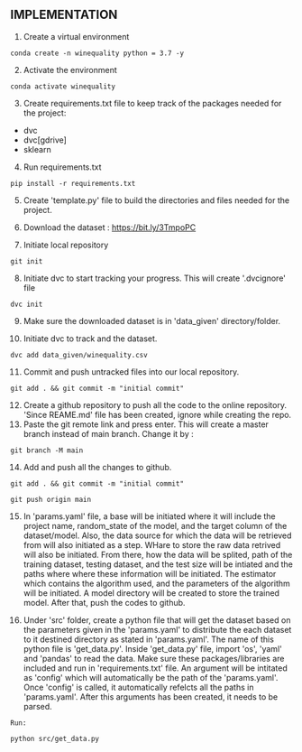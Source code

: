 ## IMPLEMENTATION

1. Create a virtual environment
```
conda create -n winequality python = 3.7 -y
```
2. Activate the environment
```
conda activate winequality
```
3. Create requirements.txt file to keep track of the packages needed for the project:
- dvc
- dvc[gdrive]
- sklearn
4. Run requirements.txt
```
pip install -r requirements.txt
```
5. Create 'template.py' file to build the directories and files needed for the project.

6. Download the dataset : https://bit.ly/3TmpoPC
7. Initiate local repository
```
git init
```
8. Initiate dvc to start tracking your progress. This will create '.dvcignore' file
```
dvc init
```
9. Make sure the downloaded dataset is in 'data_given' directory/folder.

10. Initiate dvc to track and the dataset.
```
dvc add data_given/winequality.csv
```
11. Commit and push untracked files into our local repository.
```
git add . && git commit -m "initial commit"
```
12. Create a github repository to push all the code to the online repository. 'Since REAME.md' file has been created, ignore while creating the repo.
13. Paste the git remote link and press enter. This will create a master branch instead of main branch. Change it by :
```
git branch -M main
```
14. Add and push all the changes to github.
```
git add . && git commit -m "initial commit"
```
```
git push origin main
```
15. <p>In 'params.yaml' file, a base will be initiated where it will include the project name, random_state of the model, and the target column of the dataset/model. Also, the data source for which the data will be retrieved from will also initiated as a step. WHare to store the raw data retrived will also be initiated. From there, how the data will be splited, path of the training dataset, testing dataset, and the test size will be intiated and the paths where where these information will be initiated. The estimator which contains the algorithm used, and the parameters of the algorithm will be initiated. A model directory will be created to store the trained model. After that, push the codes to github.</p>

16. <p>Under 'src' folder, create a python file that will get the dataset based on the parameters given in the 'params.yaml' to distribute the each dataset to it destined directory as stated in 'params.yaml'. The name of this python file is 'get_data.py'. Inside 'get_data.py' file, import 'os', 'yaml' and 'pandas' to read the data. Make sure these packages/libraries are included and run in 'requirements.txt' file. An argument will be intitated as 'config' which will automatically be the path of the 'params.yaml'. Once 'config' is called, it automatically refelcts all the paths in 'params.yaml'. After this arguments has been created, it needs to be parsed.</p>
```
Run: 

python src/get_data.py
````